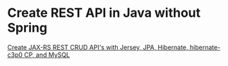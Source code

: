 # Create REST API in Java without Spring

[Create JAX-RS REST CRUD API's with Jersey, JPA, Hibernate, hibernate-c3p0 CP, and MySQL](https://www.javachinna.com/jersey-rest-crud-api/)
